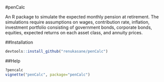 #penCalc

An R package to simulate the expected monthly pension at retirement. The simulations require assumptions on wages, contribution rate, inflation, investment portfolio consisting of government bonds, corporate bonds, equities, expected returns on each asset class, and annuity prices.


##Installation
```R
devtools::install_github("renukasane/penCalc")
```


##Help
```R
?pencalc
vignette("penCalc", package="penCalc")
```
